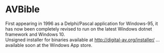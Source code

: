 # AVBible
First appearing in 1996 as a Delphi/Pascal application for Windows-95, it has now been completely revised to run on the latest Windows dotnet framework and Windows 10.<br/>
Unsigned installer for binaries available at http://digital-av.org/installer/ ... available soon at the Windows App store.
